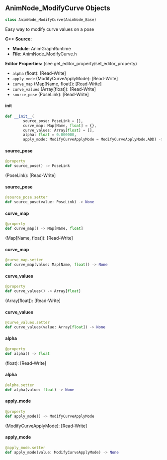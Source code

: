 ## AnimNode_ModifyCurve Objects

```python
class AnimNode_ModifyCurve(AnimNode_Base)
```

Easy way to modify curve values on a pose

**C++ Source:**

- **Module**: AnimGraphRuntime
- **File**: AnimNode_ModifyCurve.h

**Editor Properties:** (see get_editor_property/set_editor_property)

- ``alpha`` (float):  [Read-Write]
- ``apply_mode`` (ModifyCurveApplyMode):  [Read-Write]
- ``curve_map`` (Map[Name, float]):  [Read-Write]
- ``curve_values`` (Array[float]):  [Read-Write]
- ``source_pose`` (PoseLink):  [Read-Write]

<a id="unreal.AnimNode_ModifyCurve.__init__"></a>

#### __init__

```python
def __init__(
        source_pose: PoseLink = [],
        curve_map: Map[Name, float] = {},
        curve_values: Array[float] = [],
        alpha: float = 0.000000,
        apply_mode: ModifyCurveApplyMode = ModifyCurveApplyMode.ADD) -> None
```

<a id="unreal.AnimNode_ModifyCurve.source_pose"></a>

#### source_pose

```python
@property
def source_pose() -> PoseLink
```

(PoseLink):  [Read-Write]

<a id="unreal.AnimNode_ModifyCurve.source_pose"></a>

#### source_pose

```python
@source_pose.setter
def source_pose(value: PoseLink) -> None
```

<a id="unreal.AnimNode_ModifyCurve.curve_map"></a>

#### curve_map

```python
@property
def curve_map() -> Map[Name, float]
```

(Map[Name, float]):  [Read-Write]

<a id="unreal.AnimNode_ModifyCurve.curve_map"></a>

#### curve_map

```python
@curve_map.setter
def curve_map(value: Map[Name, float]) -> None
```

<a id="unreal.AnimNode_ModifyCurve.curve_values"></a>

#### curve_values

```python
@property
def curve_values() -> Array[float]
```

(Array[float]):  [Read-Write]

<a id="unreal.AnimNode_ModifyCurve.curve_values"></a>

#### curve_values

```python
@curve_values.setter
def curve_values(value: Array[float]) -> None
```

<a id="unreal.AnimNode_ModifyCurve.alpha"></a>

#### alpha

```python
@property
def alpha() -> float
```

(float):  [Read-Write]

<a id="unreal.AnimNode_ModifyCurve.alpha"></a>

#### alpha

```python
@alpha.setter
def alpha(value: float) -> None
```

<a id="unreal.AnimNode_ModifyCurve.apply_mode"></a>

#### apply_mode

```python
@property
def apply_mode() -> ModifyCurveApplyMode
```

(ModifyCurveApplyMode):  [Read-Write]

<a id="unreal.AnimNode_ModifyCurve.apply_mode"></a>

#### apply_mode

```python
@apply_mode.setter
def apply_mode(value: ModifyCurveApplyMode) -> None
```

<a id="unreal.AnimNode_MultiWayBlend"></a>